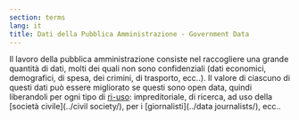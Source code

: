 ```yaml
---
section: terms
lang: it
title: Dati della Pubblica Amministrazione - Government Data
---
```

Il lavoro della pubblica amministrazione consiste nel raccogliere una grande quantità di dati, molti dei quali non sono confidenziali (dati economici, demografici, di spesa, dei crimini, di trasporto, ecc..). Il valore di ciascuno di questi dati può essere migliorato se questi sono open data, quindi liberandoli per ogni tipo di [ri-uso](../re-use/): impreditoriale, di ricerca, ad uso della [società civile](../civil society/), per i [giornalisti](../data journalists/), ecc..

